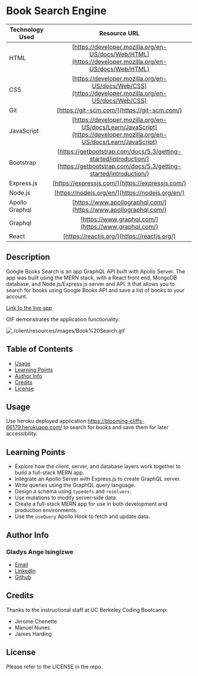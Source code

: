 # Book Search Engine

| Technology Used         | Resource URL           | 
| ------------- |:-------------:| 
| HTML | [https://developer.mozilla.org/en-US/docs/Web/HTML](https://developer.mozilla.org/en-US/docs/Web/HTML)     |   
| CSS | [https://developer.mozilla.org/en-US/docs/Web/CSS](https://developer.mozilla.org/en-US/docs/Web/CSS)     |     
| Git | [https://git-scm.com/](https://git-scm.com/)     |   
| JavaScript   | [https://developer.mozilla.org/en-US/docs/Learn/JavaScript](https://developer.mozilla.org/en-US/docs/Learn/JavaScript)      |
| Bootstrap    |  [https://getbootstrap.com/docs/5.3/getting-started/introduction/](https://getbootstrap.com/docs/5.3/getting-started/introduction/)   |  
| Express.js  | [https://expressjs.com/](https://expressjs.com/)     |
| Node.js   |  [https://nodejs.org/en/](https://nodejs.org/en/)    |
| Apollo Graphql    |  [https://www.apollographql.com/](https://www.apollographql.com/)   |  
| Graphql    |  [https://www.graphql.com/](https://www.graphql.com/)   |  
| React    |  [https://reactjs.org/](https://reactjs.org/)   |  


## Description

Google Books Search is an app GraphQL API built with Apollo Server. The app was built using the MERN stack, with a React front end, MongoDB database, and Node.js/Express.js server and API. It that allows you to search for books using Google Books API and save a list of books to your account.

[Link to the live app](https://blooming-cliffs-66179.herokuapp.com/)

GIF demonstrates the application functionality:

![./client/resources/images/Book%20Search.gif](./client/resources/images/Book%20Search.gif)


## Table of Contents


- [Usage](#usage)
- [Learning Points](#learning-points)
- [Author Info](#author-info)
- [Credits](#credits)
- [License](#license)


## Usage

Use heroku deployed application https://blooming-cliffs-66179.herokuapp.com/ to search for books and save them for later accessibility.


## Learning Points

- Explore how the client, server, and database layers work together to build a full-stack MERN app.
- Integrate an Apollo Server with Express.js to create GraphQL server.
- Write queries using the GraphQL query language.
- Design a schema using `typedefs` and `resolvers`.
- Use mutations to modify server-side data.
- Create a full-stack MERN app for use in both development and production environments.
- Use the `useQuery` Apollo Hook to fetch and update data.


## Author Info 


### Gladys Ange Isingizwe 

* [Email](gladyisingizwe@gmail.com)
* [LinkedIn](www.linkedin.com/in/gladys-isingizwe)
* [Github](https://github.com/Isglad)


## Credits

Thanks to the instructional staff at UC Berkeley Coding Bootcamp:
- Jerome Chenette
- Manuel Nunes
- James Harding

## License

Please refer to the LICENSE in the repo.
